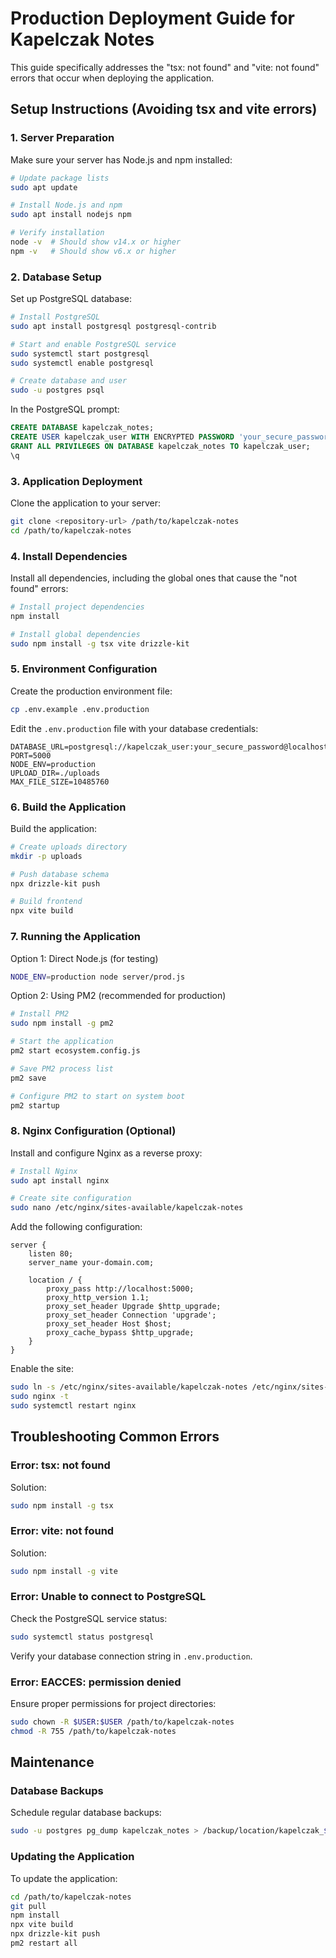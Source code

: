 # Production Deployment Guide for Kapelczak Notes

This guide specifically addresses the "tsx: not found" and "vite: not found" errors that occur when deploying the application.

## Setup Instructions (Avoiding tsx and vite errors)

### 1. Server Preparation

Make sure your server has Node.js and npm installed:

```bash
# Update package lists
sudo apt update

# Install Node.js and npm
sudo apt install nodejs npm

# Verify installation
node -v  # Should show v14.x or higher
npm -v   # Should show v6.x or higher
```

### 2. Database Setup

Set up PostgreSQL database:

```bash
# Install PostgreSQL
sudo apt install postgresql postgresql-contrib

# Start and enable PostgreSQL service
sudo systemctl start postgresql
sudo systemctl enable postgresql

# Create database and user
sudo -u postgres psql
```

In the PostgreSQL prompt:
```sql
CREATE DATABASE kapelczak_notes;
CREATE USER kapelczak_user WITH ENCRYPTED PASSWORD 'your_secure_password';
GRANT ALL PRIVILEGES ON DATABASE kapelczak_notes TO kapelczak_user;
\q
```

### 3. Application Deployment

Clone the application to your server:

```bash
git clone <repository-url> /path/to/kapelczak-notes
cd /path/to/kapelczak-notes
```

### 4. Install Dependencies

Install all dependencies, including the global ones that cause the "not found" errors:

```bash
# Install project dependencies
npm install

# Install global dependencies
sudo npm install -g tsx vite drizzle-kit
```

### 5. Environment Configuration

Create the production environment file:

```bash
cp .env.example .env.production
```

Edit the `.env.production` file with your database credentials:
```
DATABASE_URL=postgresql://kapelczak_user:your_secure_password@localhost:5432/kapelczak_notes
PORT=5000
NODE_ENV=production
UPLOAD_DIR=./uploads
MAX_FILE_SIZE=10485760
```

### 6. Build the Application

Build the application:

```bash
# Create uploads directory
mkdir -p uploads

# Push database schema
npx drizzle-kit push

# Build frontend
npx vite build
```

### 7. Running the Application

Option 1: Direct Node.js (for testing)
```bash
NODE_ENV=production node server/prod.js
```

Option 2: Using PM2 (recommended for production)
```bash
# Install PM2
sudo npm install -g pm2

# Start the application
pm2 start ecosystem.config.js

# Save PM2 process list
pm2 save

# Configure PM2 to start on system boot
pm2 startup
```

### 8. Nginx Configuration (Optional)

Install and configure Nginx as a reverse proxy:

```bash
# Install Nginx
sudo apt install nginx

# Create site configuration
sudo nano /etc/nginx/sites-available/kapelczak-notes
```

Add the following configuration:
```
server {
    listen 80;
    server_name your-domain.com;

    location / {
        proxy_pass http://localhost:5000;
        proxy_http_version 1.1;
        proxy_set_header Upgrade $http_upgrade;
        proxy_set_header Connection 'upgrade';
        proxy_set_header Host $host;
        proxy_cache_bypass $http_upgrade;
    }
}
```

Enable the site:
```bash
sudo ln -s /etc/nginx/sites-available/kapelczak-notes /etc/nginx/sites-enabled/
sudo nginx -t
sudo systemctl restart nginx
```

## Troubleshooting Common Errors

### Error: tsx: not found

Solution:
```bash
sudo npm install -g tsx
```

### Error: vite: not found

Solution:
```bash
sudo npm install -g vite
```

### Error: Unable to connect to PostgreSQL

Check the PostgreSQL service status:
```bash
sudo systemctl status postgresql
```

Verify your database connection string in `.env.production`.

### Error: EACCES: permission denied

Ensure proper permissions for project directories:
```bash
sudo chown -R $USER:$USER /path/to/kapelczak-notes
chmod -R 755 /path/to/kapelczak-notes
```

## Maintenance

### Database Backups

Schedule regular database backups:
```bash
sudo -u postgres pg_dump kapelczak_notes > /backup/location/kapelczak_$(date +\%Y\%m\%d).sql
```

### Updating the Application

To update the application:
```bash
cd /path/to/kapelczak-notes
git pull
npm install
npx vite build
npx drizzle-kit push
pm2 restart all
```